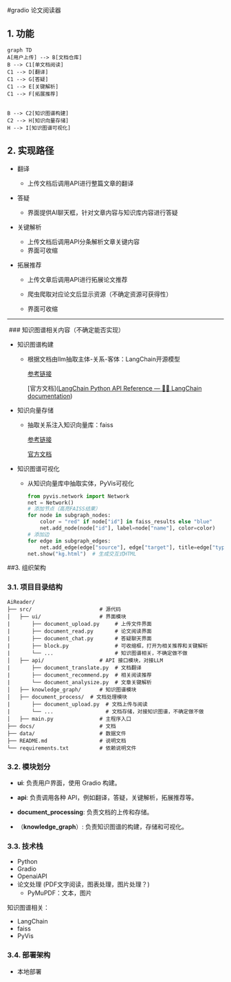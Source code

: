 #gradio 论文阅读器



## 1. 功能



~~~mermaid
graph TD
A[用户上传] --> B[文档仓库]
B --> C1[单文档阅读]
C1 --> D[翻译]
C1 --> G[答疑]
C1 --> E[关键解析]
C1 --> F[拓展推荐]


B --> C2[知识图谱构建]
C2 --> H[知识向量存储]
H --> I[知识图谱可视化]
~~~

## 2. 实现路径



* 翻译

  * 上传文档后调用API进行整篇文章的翻译

* 答疑

  * 界面提供AI聊天框，针对文章内容与知识库内容进行答疑

* 关键解析

  * 上传文档后调用API分条解析文章关键内容
  * 界面可收缩

* 拓展推荐

  * 上传文章后调用API进行拓展论文推荐

  * 爬虫爬取对应论文后显示资源（不确定资源可获得性）

  * 界面可收缩

---

​    ### 知识图谱相关内容（不确定能否实现）

* 知识图谱构建

  * 根据文档由llm抽取主体-关系-客体：LangChain开源模型

    [参考链接](https://zhuanlan.zhihu.com/p/1919781127339620246)

    [官方文档]([LangChain Python API Reference — 🦜🔗 LangChain documentation](https://python.langchain.com/api_reference/))

* 知识向量存储

  * 抽取关系注入知识向量库：faiss

    [参考链接](https://blog.csdn.net/Lilith_0828/article/details/147294838)

    [官方文档](https://faiss.org.cn/)

* 知识图谱可视化

  * 从知识向量库中抽取实体，PyVis可视化
  
    ~~~python
    from pyvis.network import Network
    net = Network()
    # 添加节点（高亮FAISS结果）
    for node in subgraph_nodes:
        color = "red" if node["id"] in faiss_results else "blue"
        net.add_node(node["id"], label=node["name"], color=color)
    # 添加边
    for edge in subgraph_edges:
        net.add_edge(edge["source"], edge["target"], title=edge["type"])
    net.show("kg.html")  # 生成交互式HTML
    ~~~



##3. 组织架构

### 3.1. 项目目录结构

```
AiReader/
├── src/                      # 源代码
│   ├── ui/                   # 界面模块
|       ├── document_upload.py     # 上传文件界面
|       ├── document_read.py       # 论文阅读界面
|       ├── document_chat.py       # 答疑聊天界面
|       ├── block.py               # 可收缩框，打开为相关推荐和关键解析
|       └── ...                    # 知识图谱相关，不确定做不做
│   ├── api/                  # API 接口模块，对接LLM
|       ├── document_translate.py  # 文档翻译
|       ├── document_recommend.py  # 相关阅读推荐
|       └── document_analysize.py  # 文章关键解析
│   ├── knowledge_graph/      # 知识图谱模块
│   ├── document_process/  # 文档处理模块
|       ├── document_upload.py  # 文档上传与阅读
|       └── ...                 # 文档存储，对接知识图谱，不确定做不做
│   ├── main.py               # 主程序入口
├── docs/                     # 文档
├── data/                     # 数据文件
├── README.md                 # 说明文档
└── requirements.txt          # 依赖说明文件
```

### 3.2. 模块划分

*   **ui**: 负责用户界面，使用 Gradio 构建。
*   **api**: 负责调用各种 API，例如翻译，答疑，关键解析，拓展推荐等。
*   **document\_processing**: 负责文档的上传和存储。

* （**knowledge\_graph**）: 负责知识图谱的构建，存储和可视化。

### 3.3. 技术栈

*   Python
*   Gradio
*   OpenaiAPI
*   论文处理 (PDF文字阅读，图表处理，图片处理？)
    * PyMuPDF：文本，图片

知识图谱相关：

* LangChain
* faiss
* PyVis

### 3.4. 部署架构

*   本地部署